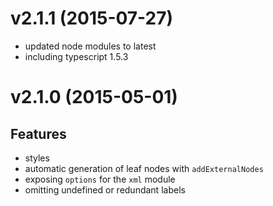 <a name="v2.1.1"></a>
# v2.1.1 (2015-07-27)

- updated node modules to latest
- including typescript 1.5.3

<a name="v2.1.0"></a>
# v2.1.0 (2015-05-01)

## Features

- styles
- automatic generation of leaf nodes with `addExternalNodes`
- exposing `options` for the `xml` module
- omitting undefined or redundant labels
